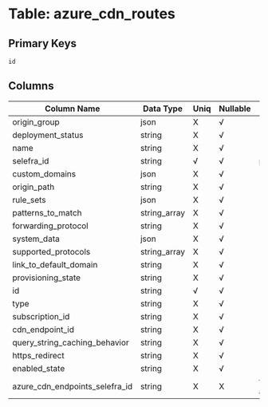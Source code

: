 # Table: azure_cdn_routes

## Primary Keys 

```
id
```


## Columns 

|  Column Name   |  Data Type  | Uniq | Nullable | Description | 
|  ----  | ----  | ----  | ----  | ---- | 
| origin_group | json | X | √ |  | 
| deployment_status | string | X | √ |  | 
| name | string | X | √ |  | 
| selefra_id | string | √ | √ | primary keys value md5 | 
| custom_domains | json | X | √ |  | 
| origin_path | string | X | √ |  | 
| rule_sets | json | X | √ |  | 
| patterns_to_match | string_array | X | √ |  | 
| forwarding_protocol | string | X | √ |  | 
| system_data | json | X | √ |  | 
| supported_protocols | string_array | X | √ |  | 
| link_to_default_domain | string | X | √ |  | 
| provisioning_state | string | X | √ |  | 
| id | string | √ | √ |  | 
| type | string | X | √ |  | 
| subscription_id | string | X | √ |  | 
| cdn_endpoint_id | string | X | √ |  | 
| query_string_caching_behavior | string | X | √ |  | 
| https_redirect | string | X | √ |  | 
| enabled_state | string | X | √ |  | 
| azure_cdn_endpoints_selefra_id | string | X | X | fk to azure_cdn_endpoints.selefra_id | 


